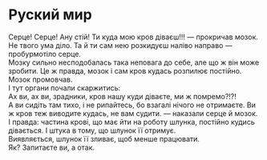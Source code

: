 # Руский мир

Серце! Серце! Ану стій! Ти куда мою кров діваєш!!! — прокричав мозок. <br>
Не твого ума діло. Та й ти сам нею розкидуєш наліво направо — пробурмотіло серце. <br>
Мозку сильно несподобалась така неповага до себе, але що ж він може зробити. Це ж правда, мозок і сам кров кудась розпилює
постійно. <br>
Мозок промовчав. <br>
І тут органи почали скаржитись: <br>
Ах ви, ах ви, зрадники, кров нашу куди діваєте, ми ж помремо?!?! <br>
А ви сидіть там тихо, і не рипайтесь, бо взагалі нічого не отримаєте. Ви ж кров теж виводите кудась, не вам судити. —
наказали серце й мозок. <br>
І правда: частина крові, що має йти на роботу шлунка, постійно кудись дівається. І штука в тому, що шлунок її
отримує. <br>
Виявляється, шлунок її зливає, щоб менше працювати. <br>
Як? Запитаєте ви, а отак.
